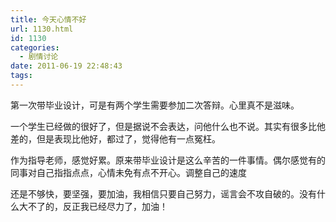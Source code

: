 ```yaml
---
title: 今天心情不好
url: 1130.html
id: 1130
categories:
  - 剧情讨论
date: 2011-06-19 22:48:43
tags:
---
```


第一次带毕业设计，可是有两个学生需要参加二次答辩。心里真不是滋味。  
  
一个学生已经做的很好了，但是据说不会表达，问他什么也不说。其实有很多比他差的，但是表现比他好，都过了，觉得他有一点冤枉。  
  
作为指导老师，感觉好累。原来带毕业设计是这么辛苦的一件事情。偶尔感觉有的同事对自己指指点点，心情未免有点不开心。调整自己的速度  
  
还是不够快，要坚强，要加油，我相信只要自己努力，谣言会不攻自破的。没有什么大不了的，反正我已经尽力了，加油！